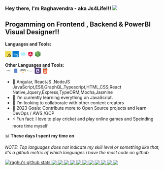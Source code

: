 ### Hey there, I'm Raghavendra - aka Js4Life!!! <a href="https://js4life.github.io/raghavendra/"><img src="https://media.giphy.com/media/hvRJCLFzcasrR4ia7z/giphy.gif" width="25px"></a>


## Progamming on Frontend , Backend & PowerBI Visual Designer!!

**Languages and Tools:**  

<code><img height="20" src="https://raw.githubusercontent.com/github/explore/80688e429a7d4ef2fca1e82350fe8e3517d3494d/topics/javascript/javascript.png"></code>
<code><img height="20" src="https://raw.githubusercontent.com/github/explore/80688e429a7d4ef2fca1e82350fe8e3517d3494d/topics/typescript/typescript.png"></code>
<code><img height="20" src="https://raw.githubusercontent.com/github/explore/80688e429a7d4ef2fca1e82350fe8e3517d3494d/topics/react/react.png"></code>
<code><img height="20" src="https://raw.githubusercontent.com/github/explore/5c058a388828bb5fde0bcafd4bc867b5bb3f26f3/topics/angular/angular.png"></code>
<code><img height="20" src="https://raw.githubusercontent.com/github/explore/80688e429a7d4ef2fca1e82350fe8e3517d3494d/topics/nodejs/nodejs.png"></code> 

**Other Languages and Tools:**  
<code><img height="20" src="https://raw.githubusercontent.com/github/explore/80688e429a7d4ef2fca1e82350fe8e3517d3494d/topics/jquery/jquery.png"></code>
<code><img height="20" src="https://raw.githubusercontent.com/github/explore/80688e429a7d4ef2fca1e82350fe8e3517d3494d/topics/sql/sql.png"></code>
<code><img height="20" src="https://raw.githubusercontent.com/github/explore/80688e429a7d4ef2fca1e82350fe8e3517d3494d/topics/aws/aws.png"></code>
<code><img height="20" src="https://raw.githubusercontent.com/github/explore/80688e429a7d4ef2fca1e82350fe8e3517d3494d/topics/mongodb/mongodb.png"></code>
<code><img height="20" src="https://raw.githubusercontent.com/github/explore/80688e429a7d4ef2fca1e82350fe8e3517d3494d/topics/bootstrap/bootstrap.png"></code>
<code><img height="20" src="https://raw.githubusercontent.com/github/explore/80688e429a7d4ef2fca1e82350fe8e3517d3494d/topics/html/html.png"></code>  

- 🔭 Angular, ReactJS ,NodeJS JavaScript,ES6,GraphQL,Typescript,HTML,CSS,React Native,Jquery,Express,TypeORM,Mocha,Jasmine
- 🌱 I’m currently learning everything on JavaScript.
- 👯 I’m looking to collaborate with other content creators
- 🥅 2023 Goals: Contribute more to Open Source projects and learn DevOps / AWS /GCP
- ⚡ Fun fact: I love to play cricket and play online games and Speinding more time myself

📊 **These days I spent my time on**


<!-- Change the `github-readme-stats.anuraghazra1.vercel.app` to `github-readme-stats.vercel.app`  -->

*NOTE: Top languages does not indicate my skill level or something like that, it's a github metric of which languages i have the most code on github*


<a href="https://js4life.github.io/raghavendra/">
  <img align="center" src="https://github-readme-stats-anuraghazra1.vercel.app/api?username=js4life" alt="raghu's github stats" />
</a>
<a href="https://js4life.github.io/raghavendra/">
  <!-- Change the `github-readme-stats.anuraghazra1.vercel.app` to `github-readme-stats.vercel.app`  -->
  <img align="center" src="https://github-readme-stats.anuraghazra1.vercel.app/api/top-langs/?username=js4life&hide=html&layout=compact&theme=material-palenight&show_icons=true" />
</a>

<a href="https://bangalore-hotels.netlify.app/">
  <!-- Change the `github-readme-stats.anuraghazra1.vercel.app` to `github-readme-stats.vercel.app`  -->
  <img align="center" src="https://github-readme-stats.anuraghazra1.vercel.app/api/pin/?username=js4life&repo=NearByHotel&theme=radical&border_radius=25" />
</a>  

<a href="http://raghu-node-v7-chatapp.herokuapp.com/">
  <!-- Change the `github-readme-stats.anuraghazra1.vercel.app` to `github-readme-stats.vercel.app`  -->
  <img align="center" src="https://github-readme-stats.anuraghazra1.vercel.app/api/pin/?username=js4life&repo=ChatApp&theme=material-palenight&border_radius=25" />
</a>  

<a href="https://sreemanjunatharicemills.netlify.app/">
  <!-- Change the `github-readme-stats.anuraghazra1.vercel.app` to `github-readme-stats.vercel.app`  -->
  <img align="center" src="https://github-readme-stats.vercel.app/api/pin/?username=js4life&repo=Ecommerce&theme=radical&show_icons=true&border_radius=25" />
</a>

<a href="https://creatingmemories.netlify.app/">
  <!-- Change the `github-readme-stats.anuraghazra1.vercel.app` to `github-readme-stats.vercel.app`  -->
  <img align="center" src="https://github-readme-stats.vercel.app/api/pin/?username=js4life&repo=Memories&theme=radical&show_icons=true&border_radius=25" />
</a>



<a href="https://60b7d2213b27c721dba83109--practical-almeida-b9043b.netlify.app/">
  <!-- Change the `github-readme-stats.anuraghazra1.vercel.app` to `github-readme-stats.vercel.app`  -->
  <img align="center" src="https://github-readme-stats.vercel.app/api/pin/?username=js4life&repo=DummyKART&theme=radical&show_icons=true&border_radius=25&text_color=green&bg_color=96deda" />
</a>

<a href="https://js4life.github.io/raghavendra/">
  <!-- Change the `github-readme-stats.anuraghazra1.vercel.app` to `github-readme-stats.vercel.app`  -->
  <img align="center" src="https://github-readme-stats.vercel.app/api/pin/?username=js4life&repo=Youtube&theme=merko&show_icons=true" />
</a>

<a href="https://mingle-dating.netlify.app/">
  <!-- Change the `github-readme-stats.anuraghazra1.vercel.app` to `github-readme-stats.vercel.app`  -->
  <img align="center" src="https://github-readme-stats.vercel.app/api/pin/?username=js4life&repo=mingle&theme=material-palenight&show_icons=true" />
</a>


<a href="https://seasons-bice.vercel.app/">
  <!-- Change the `github-readme-stats.anuraghazra1.vercel.app` to `github-readme-stats.vercel.app`  -->
  <img align="center" src="https://github-readme-stats.vercel.app/api/pin/?username=js4life&repo=React&theme=radical&show_icons=true&border_radius=25" />
</a>

<a href="https://raghu-todo.netlify.app/">
  <!-- Change the `github-readme-stats.anuraghazra1.vercel.app` to `github-readme-stats.vercel.app`  -->
  <img align="center" src="https://github-readme-stats.vercel.app/api/pin/?username=js4life&repo=todo&theme=material-palenight&show_icons=true&border_radius=25" />
</a>

<a href="https://raghu-weather-city.netlify.app/">
  <!-- Change the `github-readme-stats.anuraghazra1.vercel.app` to `github-readme-stats.vercel.app`  -->
  <img align="center" src="https://github-readme-stats.vercel.app/api/pin/?username=js4life&repo=PWA-React&theme=merko&show_icons=true" />
</a>

 








